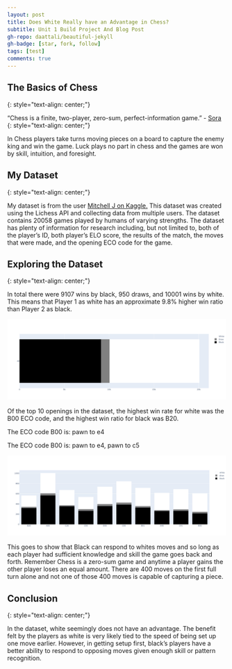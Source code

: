 ```yaml
---
layout: post
title: Does White Really have an Advantage in Chess?
subtitle: Unit 1 Build Project And Blog Post
gh-repo: daattali/beautiful-jekyll
gh-badge: [star, fork, follow]
tags: [test]
comments: true
---
```


## The Basics of Chess
{: style="text-align: center;"}

“Chess is a finite, two-player, zero-sum, perfect-information game.” - [Sora](https://www.springfieldspringfield.co.uk/view_episode_scripts.php?tv-show=no-game-no-life-2014&episode=s01e01)
{: style="text-align: center;"}

In Chess players take turns moving pieces on a board to capture the enemy king and win the game. Luck plays no part in chess and the games are won by skill, intuition, and foresight.

## My Dataset
{: style="text-align: center;"}

My dataset is from the user [Mitchell J on Kaggle.](https://www.kaggle.com/datasnaek/chess) This dataset was created using the Lichess API and collecting data from multiple users. The dataset contains 20058 games played by humans of varying strengths. The dataset has plenty of information for research including, but not limited to, both of the player’s ID, both player’s ELO score, the results of the match, the moves that were made, and the opening ECO code for the game.

## Exploring the Dataset
{: style="text-align: center;"}

In total there were 9107 wins by black, 950 draws, and 10001 wins by white. This means that Player 1 as white has an approximate 9.8% higher win ratio than Player 2 as black.

![all](/img/all.png)

Of the top 10 openings in the dataset, the highest win rate for white was the B00 ECO code, and the highest win ratio for black was B20.

The ECO code B00 is: pawn to e4

The ECO code B00 is: pawn to e4, pawn to c5

![top10eco](/img/top10eco.png)

This goes to show that Black can respond to whites moves and so long as each player had sufficient knowledge and skill the game goes back and forth. Remember Chess is a zero-sum game and anytime a player gains the other player loses an equal amount. There are 400 moves on the first full turn alone and not one of those 400 moves is capable of capturing a piece.

## Conclusion
{: style="text-align: center;"}

In the dataset, white seemingly does not have an advantage. The benefit felt by the players as white is very likely tied to the speed of being set up one move earlier. However, in getting setup first, black’s players have a better ability to respond to opposing moves given enough skill or pattern recognition.
